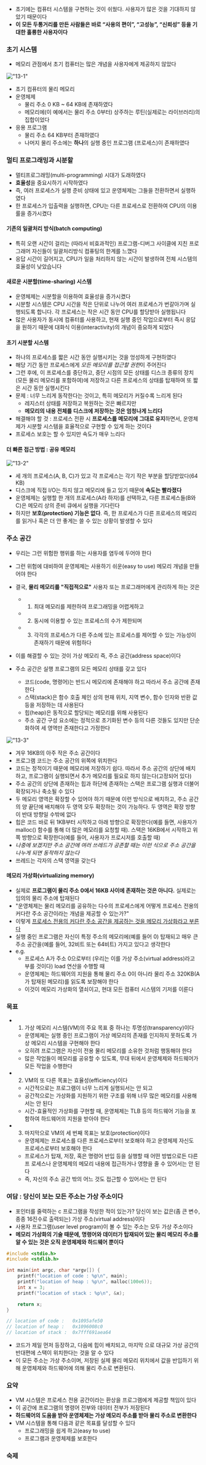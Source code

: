 - 초기에는 컴퓨터 시스템을 구현하는 것이 쉬웠다. 사용자가 많은 것을 기대하지 않았기 때문이다
- **이 모든 두통거리를 만든 사람들은 바로 “사용의 편이”, “고성능”, “신뢰성” 등을 기대한 훌륭한 사용자이다**

### 초기 시스템

- 메모리 관점에서 초기 컴퓨터는 많은 개념을 사용자에게 제공하지 않았다

!["13-1"](13-1.png)

- 초기 컴퓨터의 물리 메모리
- 운영체제
  - 물리 주소 0 KB ~ 64 KB에 존재하였다
  - 메모리에(이 예에서는 물리 주소 0부터) 상주하는 루틴(실제로는 라이브러리)의 집합이었다
- 응용 프로그램
  - 물리 주소 64 KB부터 존재하였다
  - 나머지 물리 주소에는 **하나**의 실행 중인 프로그램 (프로세스)이 존재하였다

### 멀티 프로그래밍과 시분할

- 멀티프로그래밍(multi-programming) 시대가 도래하였다
- **효율성**을 중요시하기 시작하였다
- 즉, 여러 프로세스가 실행 준비 상태에 있고 운영체제는 그들을 전환하면서 실행하였다
- 한 프로세스가 입출력을 실행하면, CPU는 다른 프로세스로 전환하여 CPU의 이용률을 증가시켰다

#### 기존의 일괄처리 방식(batch computing)

- 특히 오랜 시간이 걸리는 (따라서 비효과적인) 프로그램-디버그 사이클에 지친 프로그래머 자신들이 일괄처리방식 컴퓨팅의 한계를 느꼈다
- 응답 시간이 길어지고, CPU가 일을 처리하지 않는 시간이 발생하여 전체 시스템의 효율성이 낮았습니다

#### 새로운 시분할(time-sharing) 시스템

- 운영체제는 시분할을 이용하여 효율성을 증가시켰다
- 시분할 시스템은 CPU 시간을 작은 단위로 나누어 여러 프로세스가 번갈아가며 실행되도록 합니다. 각 프로세스는 작은 시간 동안 CPU를 할당받아 실행됩니다
- 많은 사용자가 동시에 컴퓨터를 사용하고, 현재 실행 중인 작업으로부터 즉시 응답을 원하기 때문에 대화식 이용(interactivity)의 개념이 중요하게 되었다

#### 초기 시분할 시스템

- 하나의 프로세스를 짧은 시간 동안 실행시키는 것을 엉성하게 구현하였다
- 해당 기간 동안 프로세스에게 *모든 메모리를 접근할 권한*이 주어진다
- 그런 후에, 이 프로세스를 중단하고, 중단 시점의 모든 상태를 디스크 종류의 장치 (모든 물리 메모리를 포함하여)에 저장하고 다른 프로세스의 상태를 탑재하여 또 짧은 시간 동안 실행시킨다
- 문제 : 너무 느리게 동작한다는 것이고, 특히 메모리가 커질수록 느리게 된다
  - 레지스터 상태를 저장하고 복원하는 것은 빠르지만
  - **메모리의 내용 전체를 디스크에 저장하는 것은 엄청나게 느리다**
- 해결해야 할 것 : 프로세스 전환 시 **프로세스를 메모리에 그대로 유지**하면서, 운영체제가 시분할 시스템을 효율적으로 구현할 수 있게 하는 것이다
- 프로세스 보호는 할 수 있지만 속도가 매우 느리다

#### 더 빠른 접근 방법 : 공유 메모리

!["13-2"](13-2.png)

- 세 개의 프로세스(A, B, C)가 있고 각 프로세스는 각기 작은 부분을 할당받았다(64 KB)
- 디스크에 직접 I/O는 하지 않고 메모리에 들고 있기 때문에 **속도는 빨라졌다**
- 운영체제는 실행할 한 개의 프로세스(A라 하자)를 선택하고, 다른 프로세스들(B와 C)은 메모리 상의 준비 큐에서 실행을 기다린다
- 하지만 **보호(protection) 기능은 없다**. 즉, 한 프로세스가 다른 프로세스의 메모리를 읽거나 혹은 더 안 좋게는 쓸 수 있는 상황이 발생할 수 있다

### 주소 공간

- 우리는 그런 위험한 행위를 하는 사용자를 염두에 두어야 한다
- 그런 위험에 대비하여 운영체제는 사용하기 쉬운(easy to use) 메모리 개념을 만들어야 한다
- 결국, **물리 메모리를 "직접적으로"** 사용자 또는 프로그래머에게 관리하게 하는 것은

  - 1.  최대 메모리를 제한하여 프로그래밍을 어렵게하고
  - 2.  동시에 이용할 수 있는 프로세스의 수가 제한되며
  - 3.  각각의 프로세스가 다른 주소에 있는 프로세스를 제어할 수 있는 가능성이 존재하기 때문에 위험하다

- 이를 해결할 수 있는 것이 가상 메모리 즉, 주소 공간(address space)이다
- 주소 공간은 실행 프로그램의 모든 메모리 상태를 갖고 있다
  - 코드(code, 명령어)는 반드시 메모리에 존재해야 하고 따라서 주소 공간에 존재한다
  - 스택(stack)은 함수 호출 체인 상의 현재 위치, 지역 변수, 함수 인자와 반환 값 등을 저장하는 데 사용된다
  - 힙(heap)은 동적으로 할당되는 메모리를 위해 사용된다
  - 주소 공간 구성 요소에는 정적으로 초기화된 변수 등의 다른 것들도 있지만 단순화하여 세 영역만 존재한다고 가정한다

!["13-3"](13-3.png)

- 겨우 16KB의 아주 작은 주소 공간이다
- 프로그램 코드는 주소 공간의 위쪽에 위치한다
- 코드는 정적이기 때문에 메모리에 저장하기 쉽다. 따라서 주소 공간의 상단에 배치하고, 프로그램이 실행되면서 추가 메모리를 필요로 하지 않는다(고정되어 있다)
- 주소 공간의 상단에 존재하는 힙과 하단에 존재하는 스택은 프로그램 실행과 더불어 확장되거나 축소될 수 있다
- 두 메모리 영역은 확장할 수 있어야 하기 때문에 이런 방식으로 배치하고, 주소 공간의 양 끝단에 배치해야 두 영역 모두 확장하는 것이 가능하다. 두 영역은 확장 방향이 반대 방향일 수밖에 없다
- 힙은 코드 바로 뒤 1KB부터 시작하고 아래 방향으로 확장한다(예를 들면, 사용자가 malloc() 함수를 통해 더 많은 메모리를 요청할 때). 스택은 16KB에서 시작하고 위쪽 방향으로 확장한다(예를 들어, 사용자가 프로시저를 호출할 때)
- _나중에 보겠지만 주소 공간에 여러 쓰레드가 공존할 때는 이런 식으로 주소 공간을 나누게 되면 동작하지 않는다_
- 쓰레드는 각자의 스택 영역을 갖는다

#### 메모리 가상화(virtualizing memory)

- 실제로 **프로그램이 물리 주소 0에서 16KB 사이에 존재하는 것은 아니다.** 실제로는 임의의 물리 주소에 탑재된다
- "운영체제는 물리 메모리를 공유하는 다수의 프로세스에게 어떻게 프로세스 전용의 커다란 주소 공간이라는 개념을 제공할 수 있는가?"
- 이렇게 <U>프로세스 전용의 커다란 주소 공간을 제공하는 것을 메모리 가상화라고 부른다</U>
- 실행 중인 프로그램은 자신이 특정 주소의 메모리에(예를 들어 0) 탑재되고 매우 큰 주소 공간을(예를 들어, 32비트 또는 64비트) 가지고 있다고 생각한다
- e.g.
  - 프로세스 A가 주소 0으로부터 (우리는 이를 가상 주소(virtual address)라고 부를 것이다) load 연산을 수행할 때
  - 운영체제는 하드웨어의 지원을 통해 물리 주소 0이 아니라 물리 주소 320KB(A가 탑재된 메모리)를 읽도록 보장해야 한다
  - 이것이 메모리 가상화의 열쇠이고, 현대 모든 컴퓨터 시스템의 기저를 이룬다

### 목표

- 1. 가상 메모리 시스템(VM)의 주요 목표 중 하나는 투명성(transparency)이다
  - 운영체제는 실행 중인 프로그램이 가상 메모리의 존재를 인지하지 못하도록 가상 메모리 시스템을 구현해야 한다
  - 오히려 프로그램은 자신이 전용 물리 메모리를 소유한 것처럼 행동해야 한다
  - 많은 작업들이 메모리를 공유할 수 있도록, 무대 뒤에서 운영체제와 하드웨어가 모든 작업을 수행한다
- 2. VM의 또 다른 목표는 효율성(efficiency)이다
  - 시간적으로는 프로그램이 너무 느리게 실행되서는 안 되고
  - 공간적으로는 가상화를 지원하기 위한 구조를 위해 너무 많은 메모리를 사용해서는 안 된다
  - 시간-효율적인 가상화를 구현할 때, 운영체제는 TLB 등의 하드웨어 기능을 포함하여 하드웨어의 지원을 받아야 한다
- 3. 마지막으로 VM의 세 번째 목표는 보호(protection)이다
  - 운영체제는 프로세스를 다른 프로세스로부터 보호해야 하고 운영체제 자신도 프로세스로부터 보호해야 한다
  - 프로세스가 탑재, 저장, 혹은 명령어 반입 등을 실행할 때 어떤 방법으로든 다른 프 로세스나 운영체제의 메모리 내용에 접근하거나 영향을 줄 수 있어서는 안 된다
  - 즉, 자신의 주소 공간 밖의 어느 것도 접근할 수 있어서는 안 된다

### 여담 : 당신이 보는 모든 주소는 가상 주소이다

- 포인터를 줄력하는 c 프로그램을 작성한 적이 있는가? 당신이 보는 값은(좀 큰 변수, 종종 16진수로 출력되는) 가상 주소(virtual address)이다
- 사용자 프로그램(user level program)이 볼 수 있는 주소는 모두 가상 주소이다
- **메모리 가상화의 기술 때문에, 명령어와 데이터가 탑재되어 있는 물리 메모리 주소를 알 수 있는 것은 오직 운영체제와 하드웨어 뿐이다**

```c
#include <stdio.h>
#include <stdlib.h>

int	main(int argc, char *argv[]) {
	printf("location of code : %p\n", main);
	printf("location of heap : %p\n", malloc(100e6));
	int	x = 3;
	printf("location of stack : %p\n", &x);

	return x;
}

// location of code :	0x1095afe50
// location of heap :	0x1096008c0
// location of stack :	0x7fff691aea64
```

- 코드가 제일 먼저 등장하고, 다음에 힙이 배치되고, 마지막 으로 대규모 가상 공간의 반대편에 스택이 위치한다는 것을 알 수 있다
- 이 모든 주소는 가상 주소이며, 저장된 실제 물리 메모리 위치에서 값을 반입하기 위해 운영체제와 하드웨어에 의해 물리 주소로 변환된다.

### 요약

- VM 시스템은 프로세스 전용 공간이라는 환상을 프로그램에게 제공할 책임이 있다
- 이 공간에 프로그램의 명령어 전부와 데이터 전부가 저장된다
- **하드웨어의 도움을 받아 운영체제는 가상 메모리 주소를 받아 물리 주소로 변환한다**
- VM 시스템을 통해 다음과 같은 목표를 달성할 수 있다
  - 프로그래밍을 쉽게 하고(easy to use)
  - 프로그램과 운영체제를 보호한다

### 숙제
